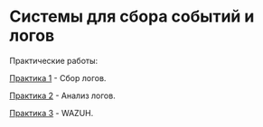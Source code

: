 # Системы для сбора событий и логов

Практические работы:

[Практика 1](https://github.com/AntonOcheredko/SSSL/tree/main/Pr1) - Сбор логов.

[Практика 2](https://github.com/AntonOcheredko/SSSL/tree/main/Pr2) - Анализ логов.

[Практика 3](https://github.com/AntonOcheredko/SSSL/tree/main/Pr3) - WAZUH.
